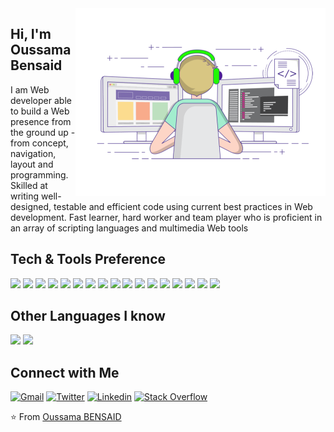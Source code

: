 <img align="right" alt="GIF" src="https://raw.githubusercontent.com/devSouvik/devSouvik/master/gif3.gif" width="400"/>

## Hi, I'm Oussama Bensaid

I am Web developer able to build a Web presence from the ground up - from concept, navigation, layout and programming. Skilled at writing well-designed, testable and efficient code using current best practices in Web development. Fast learner, hard worker and team player who is proficient in an array of scripting languages and multimedia Web tools

<!--
**OSBensaid/OSBensaid** is a ✨ _special_ ✨ repository because its `README.md` (this file) appears on your GitHub profile.

Here are some ideas to get you started:

- 🔭 I’m currently working on Nodejs Project
- 🌱 I’m currently learning ...
- 👯 I’m looking to collaborate on ...
- 🤔 I’m looking for help with ...
- 💬 Ask me about ...
- 📫 How to reach me: ...
- 😄 Pronouns: ...
- ⚡ Fun fact: ...
-->

## Tech & Tools Preference

<img src = "https://img.shields.io/badge/-HTML5-E34F26?style=flat&logo=html5&logoColor=white"> <img src = "https://img.shields.io/badge/-CSS3-1572B6?style=flat&logo=css3&logoColor=white">
<img src="https://img.shields.io/badge/-Bootstrap-563D7C?style=flat&logo=bootstrap&logoColor=white">
<img src="https://img.shields.io/badge/-JavaScript-eed718?style=flat&logo=javascript&logoColor=ffffff">
<img src="https://img.shields.io/badge/-PHP-8892bf?style=flat&logo=php&logoColor=ffffff">
<img src="https://img.shields.io/badge/-React-000000?style=flat&logo=react&logoColor=00c8ff">
<img src="https://img.shields.io/badge/-MongoDB-4DB33D?style=flat&logo=mongodb&logoColor=FFFFFF">
<img src="https://img.shields.io/badge/-MySQL-F29111?style=flat&logo=mysql&logoColor=FFFFFF">
<img src="https://img.shields.io/badge/-Express.js-787878?style=flat">
<img src="https://img.shields.io/badge/-Node.js-3C873A?style=flat&logo=Node.js&logoColor=white">
<img src="http://img.shields.io/badge/-Git-F1502F?style=flat&logo=git&logoColor=FFFFFF">
<img src="http://img.shields.io/badge/-Github-000000?style=flat&logo=github&logoColor=FFFFFF">
<img src="http://img.shields.io/badge/-Heroku-430098?style=flat&logo=heroku&logoColor=white">
<img src="http://img.shields.io/badge/-Render-4351E8?style=flat&logo=render&logoColor=white">
<img src="http://img.shields.io/badge/-Vercel-black?style=flat&logo=vercel&logoColor=white">
<img src="http://img.shields.io/badge/-VS%20Code-007ACC?style=flat&logo=visual%20studio%20code&logoColor=white">
<img src="http://img.shields.io/badge/-Postman-F76935?style=flat&logo=postman&logoColor=white">

## Other Languages I know

<img src="http://img.shields.io/badge/-Java-F89820?style=flat&logo=java&logoColor=white"> <img src="https://img.shields.io/badge/-Python-black?style=flat&logo=python&logoColor=white">

## Connect with Me

[![Gmail](https://img.shields.io/badge/-Gmail-071A2C?style=flat-square&logo=gmail&logoColor=white&target=blank)](mailto:osbensaid@gmail.com)
[![Twitter](https://img.shields.io/badge/-Twitter-071A2C?style=flat-square&logo=twitter&logoColor=white&target=blank)](https://twitter.com/)
[![Linkedin](https://img.shields.io/badge/-LinkedIn-071A2C?style=flat-square&logo=linkedin&logoColor=white&target=blank)](https://www.linkedin.com/in/oussama-bensaid/)
[![Stack Overflow](https://img.shields.io/badge/-Stack%20Overflow-071A2C?style=flat-square&logo=stack-overflow&logoColor=white&target=blank)](https://stackoverflow.com/)

⭐️ From [Oussama BENSAID](https://github.com/osbensaid)
